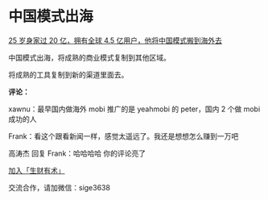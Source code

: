 # 中国模式出海

[25 岁身家过 20 亿，拥有全球 4.5 亿用户，他将中国模式搬到海外去](https://mp.weixin.qq.com/s/J1ekvuBeLhBQALmN-8BaDw)

中国模式出海，将成熟的商业模式复制到其他区域。

将成熟的工具复制到新的渠道里面去。

**评论：**

xawnu：最早国内做海外 mobi 推广的是 yeahmobi 的 peter，国内 2 个做 mobi 成功的人

Frank：看这个跟看新闻一样，感觉太遥远了。我还是想想怎么赚到一万吧

高涛杰 回复 Frank：哈哈哈哈 你的评论亮了

[加入「生财有术」](https://www.ilangcai.com/jiaru/)

交流合作，请加微信：sige3638
